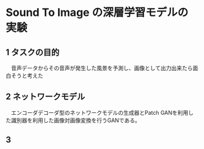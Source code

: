 # Sound To Image の深層学習モデルの実験

## 1 タスクの目的
　音声データからその音声が発生した風景を予測し、画像として出力出来たら面白そうと考えた

## 2 ネットワークモデル
　エンコーダデコーダ型のネットワークモデルの生成器とPatch GANを利用した識別器を利用した画像対画像変換を行うGANである。

## 3 
